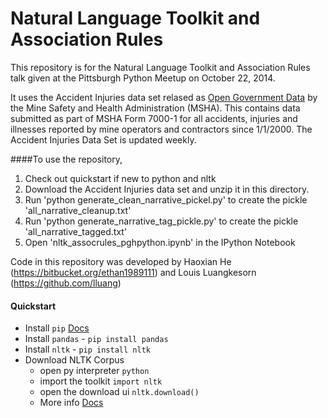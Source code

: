 Natural Language Toolkit and Association Rules
===============================================

This repository is for the Natural Language Toolkit and Association Rules talk given at the Pittsburgh Python Meetup on October 22, 2014.

It uses the Accident Injuries data set relased as [Open Government Data](http://www.msha.gov/OpenGovernmentData/OGIMSHA.asp) by the Mine Safety and Health Administration (MSHA). This contains data submitted as part of MSHA Form 7000-1 for all accidents, injuries and illnesses reported by mine operators and contractors since 1/1/2000.  The Accident Injuries Data Set is updated weekly.

####To use the repository,

1.  Check out quickstart if new to python and nltk
2.  Download the Accident Injuries data set and unzip it in this directory.
3.  Run 'python generate_clean_narrative_pickel.py' to create the pickle 'all_narrative_cleanup.txt'
4.  Run 'python generate_narrative_tag_pickle.py' to create the pickle 'all_narrative_tagged.txt'
5.  Open 'nltk_assocrules_pghpython.ipynb' in the IPython Notebook

Code in this repository was developed by Haoxian He (https://bitbucket.org/ethan1989111) and Louis Luangkesorn (https://github.com/lluang)

#### Quickstart
- Install `pip` [Docs](http://pip.readthedocs.org/en/latest/installing.html)
- Install `pandas` - `pip install pandas`
- Install `nltk` - `pip install nltk`
- Download NLTK Corpus
    - open py interpreter `python`
    - import the toolkit `import nltk`
    - open the download ui `nltk.download()`
    - More info [Docs](http://www.nltk.org/data.html)

